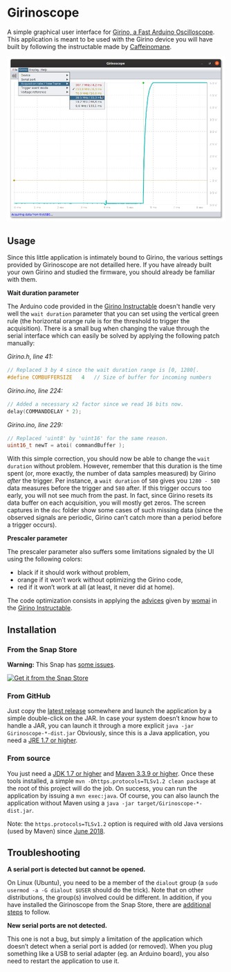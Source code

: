 # Girinoscope

A simple graphical user interface for
[Girino, a Fast Arduino Oscilloscope](http://www.instructables.com/id/Girino-Fast-Arduino-Oscilloscope/).
This application is meant to be used with the Girino device you will have built by following the instructable made by
[Caffeinomane](https://www.instructables.com/member/Caffeinomane/).

![Screen capture](doc/capture.png)

## Usage

Since this little application is intimately bound to Girino,
the various settings provided by Girinoscope are not detailled here.
If you have already built your own Girino and studied the firmware,
you should already be familiar with them.

**Wait duration parameter**

The Arduino code provided in the
[Girino Instructable](http://www.instructables.com/id/Girino-Fast-Arduino-Oscilloscope/)
doesn't handle very well the `wait duration` parameter that you can set using the vertical green rule
(the horizontal orange rule is for the threshold to trigger the acquisition).
There is a small bug when changing the value through the serial interface
which can easily be solved by applying the following patch manually:

_Girino.h, line 41:_

``` c
// Replaced 3 by 4 since the wait duration range is [0, 1280[.
#define COMBUFFERSIZE   4   // Size of buffer for incoming numbers
```

_Girino.ino, line 224:_

``` c
// Added a necessary x2 factor since we read 16 bits now.
delay(COMMANDDELAY * 2);
```

_Girino.ino, line 229:_

``` c
// Replaced 'uint8' by 'uint16' for the same reason.
uint16_t newT = atoi( commandBuffer );
```

With this simple correction, you should now be able to change the `wait duration` without problem.
However, remember that this duration is the time spent
(or, more exactly, the number of data samples measured) by Girino _after_ the trigger.
Per instance, a `wait duration` of `580` gives you `1280 - 580` data measures before the trigger and `580` after.
If this trigger occurs too early, you will not see much from the past.
In fact, since Girino resets its data buffer on each acquisition, you will mostly get zeros.
The screen captures in the `doc` folder show some cases of such missing data
(since the observed signals are periodic, Girino can’t catch more than a period before a trigger occurs).

**Prescaler parameter**

The prescaler parameter also suffers some limitations signaled by the UI using the following colors:

- black if it should work without problem,
- orange if it won’t work without optimizing the Girino code,
- red if it won’t work at all (at least, it never did at home).

The code optimization consists in applying the [advices](doc/girino_optimization.md) given by
[womai](http://www.instructables.com/member/womai/) in the
[Girino Instructable](http://www.instructables.com/id/Girino-Fast-Arduino-Oscilloscope/).

## Installation

### From the Snap Store

**Warning:** This Snap has [some issues](doc/snap_workaround.md).

[![Get it from the Snap Store](https://snapcraft.io/static/images/badges/en/snap-store-black.svg)](https://snapcraft.io/girinoscope)

### From GitHub

Just copy the [latest release](https://github.com/Chatanga/Girinoscope/releases) somewhere
and launch the application by a simple double-click on the JAR.
In case your system doesn’t know how to handle a JAR,
you can launch it through a more explicit `java -jar Girinoscope-*-dist.jar`
Obviously, since this is a Java application, you need a [JRE 1.7 or higher](https://www.java.com/fr).

### From source

You just need a [JDK 1.7 or higher](http://www.oracle.com/technetwork/java/javase/downloads/index.html)
and [Maven 3.3.9 or higher](https://maven.apache.org/).
Once these tools installed, a simple `mvn -Dhttps.protocols=TLSv1.2 clean package`
at the root of this project will do the job.
On success, you can run the application by issuing a `mvn exec:java`.
Of course, you can also launch the application without Maven using a `java -jar target/Girinoscope-*-dist.jar`.

Note: the `https.protocols=TLSv1.2` option is required with old Java versions (used by Maven) since
[June 2018](https://blog.sonatype.com/enhancing-ssl-security-and-http/2-support-for-central).

## Troubleshooting

**A serial port is detected but cannot be opened.**

On Linux (Ubuntu), you need to be a member of the `dialout` group
(a `sudo usermod -a -G dialout $USER` should do the trick).
Note that on other distributions, the group(s) involved could be different.
In addition, if you have installed the Girinoscope from the Snap Store, there are [additional steps](doc/snap_workaround.md) to follow.

**New serial ports are not detected.**

This one is not a bug, but simply a limitation of the application which doesn’t detect when a serial port is added (or removed).
When you plug something like a USB to serial adapter (eg. an Arduino board), you also need to restart the application to use it.
